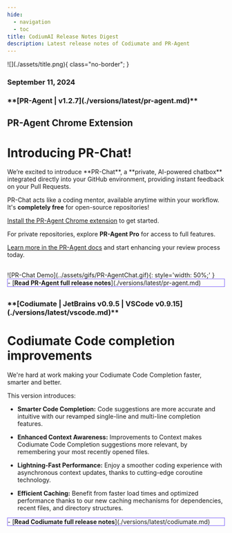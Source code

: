 ```yaml
---
hide:
  - navigation
  - toc
title: CodiumAI Release Notes Digest
description: Latest release notes of Codiumate and PR-Agent
---
```


<div class="content" markdown>
<div class="bg-clear" markdown>
<div class="centered" markdown>
![](./assets/title.png){ class="no-border"; }

### September 11, 2024
</div>

<!-- PR-Agent -->
<div class="bg-black" markdown>
<h3 class="top-left" markdown>
**[PR-Agent | v1.2.7](./versions/latest/pr-agent.md)**
</h3>

<div class="centered" markdown>

## PR-Agent Chrome Extension
# Introducing **PR-Chat!**

<div class="left-padding" markdown>
We’re excited to introduce **PR-Chat**, a **private, AI-powered chatbox** integrated directly into your GitHub environment, providing instant feedback on your Pull Requests. 

PR-Chat acts like a coding mentor, available anytime within your workflow. It's **completely free** for open-source repositories!

[Install the PR-Agent Chrome extension](https://chromewebstore.google.com/detail/pr-agent-chrome-extension/ephlnjeghhogofkifjloamocljapahnl) to get started.

For private repositories, explore **PR-Agent Pro** for access to full features.

[Learn more in the PR-Agent docs](https://pr-agent-docs.codium.ai/chrome-extension/#pr-chat) and start enhancing your review process today.
</div>

##

<div class="centered" markdown>
![PR-Chat Demo](../assets/gifs/PR-AgentChat.gif){: style='width: 50%;' }
</div>

<div class="centered" markdown>
<div class="grid cards" style="border: 1px solid #765bfa;" markdown>
- [<b class="green">Read PR-Agent full release notes</b>](./versions/latest/pr-agent.md)
</div>
</div>
</div>
</div>

##

<!-- Codiumate -->
<div class="bg-black" markdown>
<h3 class="top-left" markdown>
**[Codiumate | JetBrains v0.9.5 | VSCode v0.9.15](./versions/latest/vscode.md)**
</h3>

<div class="centered" markdown>

# **Codiumate Code completion** improvements

<div class="left-padding" markdown>
We're hard at work making your Codiumate Code Completion faster, smarter and better.

This version introduces:

- **Smarter Code Completion:** Code suggestions are more accurate and intuitive with our revamped single-line and multi-line completion features.

- **Enhanced Context Awareness:** Improvements to Context makes Codiumate Code Completion suggestions more relevant, by remembering your most recently opened files.

- **Lightning-Fast Performance:** Enjoy a smoother coding experience with asynchronous context updates, thanks to cutting-edge coroutine technology.

- **Efficient Caching:** Benefit from faster load times and optimized performance thanks to our new caching mechanisms for dependencies, recent files, and directory structures.
</div>

<div class="centered" markdown>
<div class="grid cards" style="border: 1px solid #765bfa;" markdown>
- [<b class="green">Read Codiumate full release notes</b>](./versions/latest/codiumate.md)
</div>
</div>
</div>
</div>

</div>
</div>

<!-- Additional Information -->
<!-- 
Adding Videos:
![type:video](https://www.youtube.com/embed/gT5tli7X4H4?si=84cs1O2bM5unLAWf){: style='width: 60%; height: 30.172vw'}

Adding GIFs:
![TestGeneration](../../assets/gifs/28.8.2024FocusDefault.gif)

Important message:
!!! important "Free feature!"
    This feature is **available for free** to all open-source projects!

    **Get PR-Agent Chrome Extension from the [<u>Chrome web store.</u>](https://chromewebstore.google.com/detail/ephlnjeghhogofkifjloamocljapahnl?hl=en)**
-->
